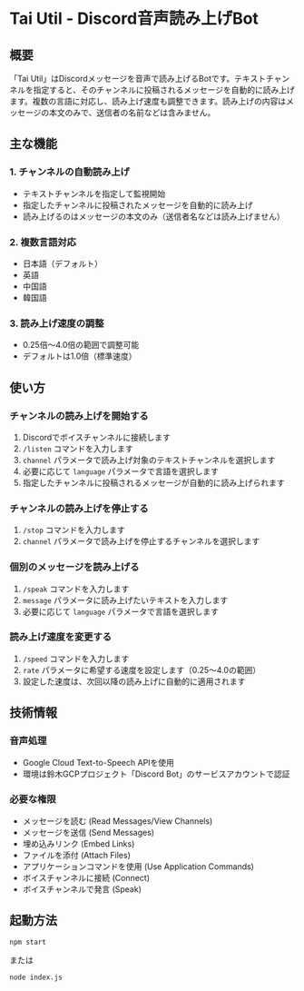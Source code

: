 # Tai Util - Discord音声読み上げBot

## 概要
「Tai Util」はDiscordメッセージを音声で読み上げるBotです。テキストチャンネルを指定すると、そのチャンネルに投稿されるメッセージを自動的に読み上げます。複数の言語に対応し、読み上げ速度も調整できます。読み上げの内容はメッセージの本文のみで、送信者の名前などは含みません。

## 主な機能

### 1. チャンネルの自動読み上げ
- テキストチャンネルを指定して監視開始
- 指定したチャンネルに投稿されたメッセージを自動的に読み上げ
- 読み上げるのはメッセージの本文のみ（送信者名などは読み上げません）

### 2. 複数言語対応
- 日本語（デフォルト）
- 英語
- 中国語
- 韓国語

### 3. 読み上げ速度の調整
- 0.25倍～4.0倍の範囲で調整可能
- デフォルトは1.0倍（標準速度）

## 使い方

### チャンネルの読み上げを開始する
1. Discordでボイスチャンネルに接続します
2. `/listen` コマンドを入力します
3. `channel` パラメータで読み上げ対象のテキストチャンネルを選択します
4. 必要に応じて `language` パラメータで言語を選択します
5. 指定したチャンネルに投稿されるメッセージが自動的に読み上げられます

### チャンネルの読み上げを停止する
1. `/stop` コマンドを入力します
2. `channel` パラメータで読み上げを停止するチャンネルを選択します

### 個別のメッセージを読み上げる
1. `/speak` コマンドを入力します
2. `message` パラメータに読み上げたいテキストを入力します
3. 必要に応じて `language` パラメータで言語を選択します

### 読み上げ速度を変更する
1. `/speed` コマンドを入力します
2. `rate` パラメータに希望する速度を設定します（0.25～4.0の範囲）
3. 設定した速度は、次回以降の読み上げに自動的に適用されます

## 技術情報

### 音声処理
- Google Cloud Text-to-Speech APIを使用
- 環境は鈴木GCPプロジェクト「Discord Bot」のサービスアカウントで認証

### 必要な権限
- メッセージを読む (Read Messages/View Channels)
- メッセージを送信 (Send Messages)
- 埋め込みリンク (Embed Links)
- ファイルを添付 (Attach Files)
- アプリケーションコマンドを使用 (Use Application Commands)
- ボイスチャンネルに接続 (Connect)
- ボイスチャンネルで発言 (Speak)

## 起動方法

```
npm start
```

または

```
node index.js
```
